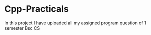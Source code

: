 # Cpp-Practicals
In this project I have uploaded all my assigned program question of 1 semester Bsc CS
